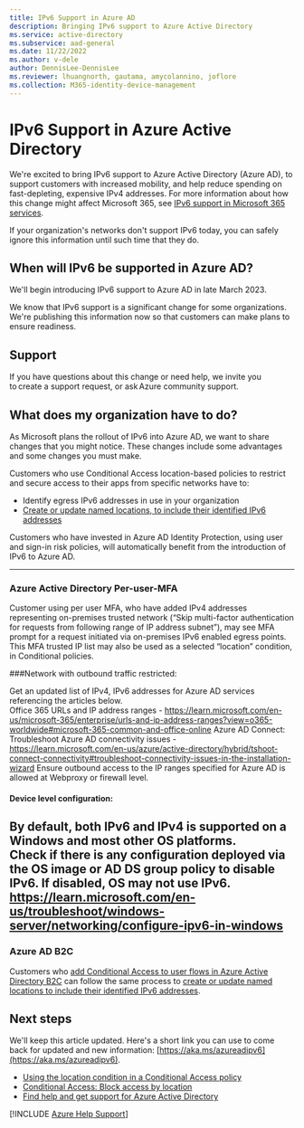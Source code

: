 ```yaml
--- 
title: IPv6 Support in Azure AD
description: Bringing IPv6 support to Azure Active Directory
ms.service: active-directory
ms.subservice: aad-general
ms.date: 11/22/2022
ms.author: v-dele
author: DennisLee-DennisLee
ms.reviewer: lhuangnorth, gautama, amycolannino, joflore
ms.collection: M365-identity-device-management
---
```


# IPv6 Support in Azure Active Directory

We're excited to bring IPv6 support to Azure Active Directory (Azure AD), to support customers with increased mobility, and help reduce spending on fast-depleting, expensive IPv4 addresses. For more information about how this change might affect Microsoft 365, see [IPv6 support in Microsoft 365 services](/microsoft-365/enterprise/ipv6-support).

If your organization's networks don't support IPv6 today, you can safely ignore this information until such time that they do.

## When will IPv6 be supported in Azure AD?

We'll begin introducing IPv6 support to Azure AD in late March 2023.

We know that IPv6 support is a significant change for some organizations. We're publishing this information now so that customers can make plans to ensure readiness.

## Support

If you have questions about this change or need help, we invite you to create a support request, or ask Azure community support.

## What does my organization have to do?

As Microsoft plans the rollout of IPv6 into Azure AD, we want to share changes that you might notice. These changes include some advantages and some changes you must make.

Customers who use Conditional Access location-based policies to restrict and secure access to their apps from specific networks have to:

- Identify egress IPv6 addresses in use in your organization
- [Create or update named locations, to include their identified IPv6 addresses](/azure/active-directory/conditional-access/location-condition#ip-address-ranges)

Customers who have invested in Azure AD Identity Protection, using user and sign-in risk policies, will automatically benefit from the introduction of IPv6 to Azure AD.

--------------
### Azure Active Directory Per-user-MFA 

Customer using per user MFA, who have added IPv4 addresses representing on-premises trusted network (“Skip multi-factor authentication for requests from following range of IP address subnet”), may see MFA prompt for a request initiated via on-premises IPv6 enabled egress points. This MFA trusted IP list may also be used as a selected “location” condition, in Conditional policies.  

###Network with outbound traffic restricted: 

Get an updated list of IPv4, IPv6 addresses for Azure AD services referencing the articles below.  
Office 365 URLs and IP address ranges - https://learn.microsoft.com/en-us/microsoft-365/enterprise/urls-and-ip-address-ranges?view=o365-worldwide#microsoft-365-common-and-office-online
Azure AD Connect: Troubleshoot Azure AD connectivity issues - https://learn.microsoft.com/en-us/azure/active-directory/hybrid/tshoot-connect-connectivity#troubleshoot-connectivity-issues-in-the-installation-wizard
Ensure outbound access to the IP ranges specified for Azure AD is allowed at Webproxy or firewall level. 


#### Device level configuration: 

By default, both IPv6 and IPv4 is supported on a Windows and most other OS platforms.  
Check if there is any configuration deployed via the OS image or AD DS group policy to disable IPv6. If disabled, OS may not use IPv6. 
https://learn.microsoft.com/en-us/troubleshoot/windows-server/networking/configure-ipv6-in-windows
--------------


### Azure AD B2C

Customers who [add Conditional Access to user flows in Azure Active Directory B2C](/azure/active-directory-b2c/conditional-access-user-flow?pivots=b2c-user-flow#add-a-conditional-access-policy) can follow the same process to [create or update named locations to include their identified IPv6 addresses](/azure/active-directory/conditional-access/location-condition#ip-address-ranges).

## Next steps

We'll keep this article updated. Here's a short link you can use to come back for updated and new information: [https://aka.ms/azureadipv6](https://aka.ms/azureadipv6).

- [Using the location condition in a Conditional Access policy](/azure/active-directory/conditional-access/location-condition)
- [Conditional Access: Block access by location](/azure/active-directory/conditional-access/howto-conditional-access-policy-location)
- [Find help and get support for Azure Active Directory](/azure/active-directory/fundamentals/how-to-get-support)

[!INCLUDE [Azure Help Support](../../includes/azure-help-support.md)] 

